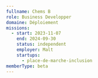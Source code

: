 ```yaml
---
fullname: Chems B
role: Business Developper
domaine: Déploiement
missions:
  - start: 2023-11-07
    end: 2024-09-30
    status: independent
    employer: Malt
    startups:
      - place-de-marche-inclusion
memberType: beta
---
```

